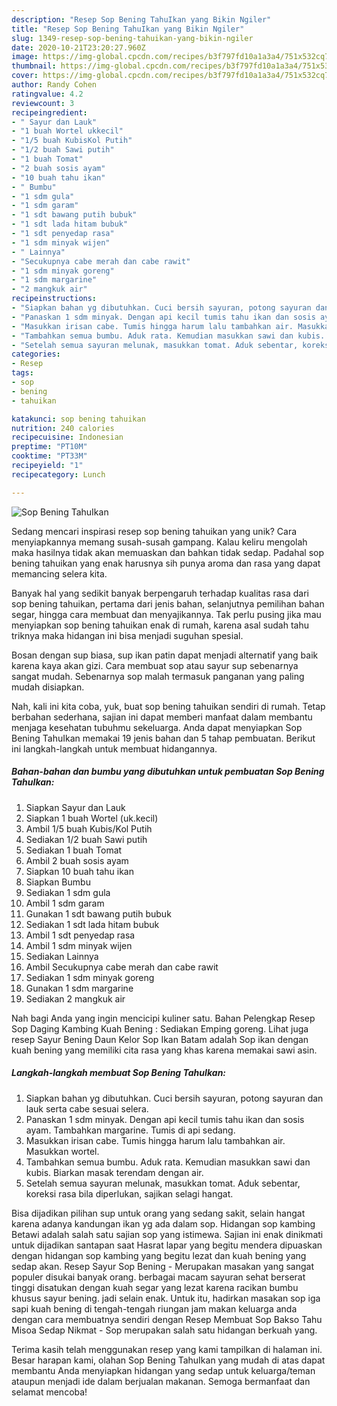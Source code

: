 ```yaml
---
description: "Resep Sop Bening TahuIkan yang Bikin Ngiler"
title: "Resep Sop Bening TahuIkan yang Bikin Ngiler"
slug: 1349-resep-sop-bening-tahuikan-yang-bikin-ngiler
date: 2020-10-21T23:20:27.960Z
image: https://img-global.cpcdn.com/recipes/b3f797fd10a1a3a4/751x532cq70/sop-bening-tahuikan-foto-resep-utama.jpg
thumbnail: https://img-global.cpcdn.com/recipes/b3f797fd10a1a3a4/751x532cq70/sop-bening-tahuikan-foto-resep-utama.jpg
cover: https://img-global.cpcdn.com/recipes/b3f797fd10a1a3a4/751x532cq70/sop-bening-tahuikan-foto-resep-utama.jpg
author: Randy Cohen
ratingvalue: 4.2
reviewcount: 3
recipeingredient:
- " Sayur dan Lauk"
- "1 buah Wortel ukkecil"
- "1/5 buah KubisKol Putih"
- "1/2 buah Sawi putih"
- "1 buah Tomat"
- "2 buah sosis ayam"
- "10 buah tahu ikan"
- " Bumbu"
- "1 sdm gula"
- "1 sdm garam"
- "1 sdt bawang putih bubuk"
- "1 sdt lada hitam bubuk"
- "1 sdt penyedap rasa"
- "1 sdm minyak wijen"
- " Lainnya"
- "Secukupnya cabe merah dan cabe rawit"
- "1 sdm minyak goreng"
- "1 sdm margarine"
- "2 mangkuk air"
recipeinstructions:
- "Siapkan bahan yg dibutuhkan. Cuci bersih sayuran, potong sayuran dan lauk serta cabe sesuai selera."
- "Panaskan 1 sdm minyak. Dengan api kecil tumis tahu ikan dan sosis ayam. Tambahkan margarine. Tumis di api sedang."
- "Masukkan irisan cabe. Tumis hingga harum lalu tambahkan air. Masukkan wortel."
- "Tambahkan semua bumbu. Aduk rata. Kemudian masukkan sawi dan kubis. Biarkan masak terendam dengan air."
- "Setelah semua sayuran melunak, masukkan tomat. Aduk sebentar, koreksi rasa bila diperlukan, sajikan selagi hangat."
categories:
- Resep
tags:
- sop
- bening
- tahuikan

katakunci: sop bening tahuikan 
nutrition: 240 calories
recipecuisine: Indonesian
preptime: "PT10M"
cooktime: "PT33M"
recipeyield: "1"
recipecategory: Lunch

---
```



![Sop Bening TahuIkan](https://img-global.cpcdn.com/recipes/b3f797fd10a1a3a4/751x532cq70/sop-bening-tahuikan-foto-resep-utama.jpg)

Sedang mencari inspirasi resep sop bening tahuikan yang unik? Cara menyiapkannya memang susah-susah gampang. Kalau keliru mengolah maka hasilnya tidak akan memuaskan dan bahkan tidak sedap. Padahal sop bening tahuikan yang enak harusnya sih punya aroma dan rasa yang dapat memancing selera kita.

Banyak hal yang sedikit banyak berpengaruh terhadap kualitas rasa dari sop bening tahuikan, pertama dari jenis bahan, selanjutnya pemilihan bahan segar, hingga cara membuat dan menyajikannya. Tak perlu pusing jika mau menyiapkan sop bening tahuikan enak di rumah, karena asal sudah tahu triknya maka hidangan ini bisa menjadi suguhan spesial.

Bosan dengan sup biasa, sup ikan patin dapat menjadi alternatif yang baik karena kaya akan gizi. Cara membuat sop atau sayur sup sebenarnya sangat mudah. Sebenarnya sop malah termasuk panganan yang paling mudah disiapkan.


Nah, kali ini kita coba, yuk, buat sop bening tahuikan sendiri di rumah. Tetap berbahan sederhana, sajian ini dapat memberi manfaat dalam membantu menjaga kesehatan tubuhmu sekeluarga. Anda dapat menyiapkan Sop Bening TahuIkan memakai 19 jenis bahan dan 5 tahap pembuatan. Berikut ini langkah-langkah untuk membuat hidangannya.

<!--inarticleads1-->

##### Bahan-bahan dan bumbu yang dibutuhkan untuk pembuatan Sop Bening TahuIkan:

1. Siapkan  Sayur dan Lauk
1. Siapkan 1 buah Wortel (uk.kecil)
1. Ambil 1/5 buah Kubis/Kol Putih
1. Sediakan 1/2 buah Sawi putih
1. Sediakan 1 buah Tomat
1. Ambil 2 buah sosis ayam
1. Siapkan 10 buah tahu ikan
1. Siapkan  Bumbu
1. Sediakan 1 sdm gula
1. Ambil 1 sdm garam
1. Gunakan 1 sdt bawang putih bubuk
1. Sediakan 1 sdt lada hitam bubuk
1. Ambil 1 sdt penyedap rasa
1. Ambil 1 sdm minyak wijen
1. Sediakan  Lainnya
1. Ambil Secukupnya cabe merah dan cabe rawit
1. Sediakan 1 sdm minyak goreng
1. Gunakan 1 sdm margarine
1. Sediakan 2 mangkuk air


Nah bagi Anda yang ingin mencicipi kuliner satu. Bahan Pelengkap Resep Sop Daging Kambing Kuah Bening : Sediakan Emping goreng. Lihat juga resep Sayur Bening Daun Kelor Sop Ikan Batam adalah Sop ikan dengan kuah bening yang memiliki cita rasa yang khas karena memakai sawi asin. 

<!--inarticleads2-->

##### Langkah-langkah membuat Sop Bening TahuIkan:

1. Siapkan bahan yg dibutuhkan. Cuci bersih sayuran, potong sayuran dan lauk serta cabe sesuai selera.
1. Panaskan 1 sdm minyak. Dengan api kecil tumis tahu ikan dan sosis ayam. Tambahkan margarine. Tumis di api sedang.
1. Masukkan irisan cabe. Tumis hingga harum lalu tambahkan air. Masukkan wortel.
1. Tambahkan semua bumbu. Aduk rata. Kemudian masukkan sawi dan kubis. Biarkan masak terendam dengan air.
1. Setelah semua sayuran melunak, masukkan tomat. Aduk sebentar, koreksi rasa bila diperlukan, sajikan selagi hangat.


Bisa dijadikan pilihan sup untuk orang yang sedang sakit, selain hangat karena adanya kandungan ikan yg ada dalam sop. Hidangan sop kambing Betawi adalah salah satu sajian sop yang istimewa. Sajian ini enak dinikmati untuk dijadikan santapan saat Hasrat lapar yang begitu mendera dipuaskan dengan hidangan sop kambing yang begitu lezat dan kuah bening yang sedap akan. Resep Sayur Sop Bening - Merupakan masakan yang sangat populer disukai banyak orang. berbagai macam sayuran sehat berserat tinggi disatukan dengan kuah segar yang lezat karena racikan bumbu khusus sayur bening. jadi selain enak. Untuk itu, hadirkan masakan sop iga sapi kuah bening di tengah-tengah riungan jam makan keluarga anda dengan cara membuatnya sendiri dengan Resep Membuat Sop Bakso Tahu Misoa Sedap Nikmat - Sop merupakan salah satu hidangan berkuah yang. 

Terima kasih telah menggunakan resep yang kami tampilkan di halaman ini. Besar harapan kami, olahan Sop Bening TahuIkan yang mudah di atas dapat membantu Anda menyiapkan hidangan yang sedap untuk keluarga/teman ataupun menjadi ide dalam berjualan makanan. Semoga bermanfaat dan selamat mencoba!
